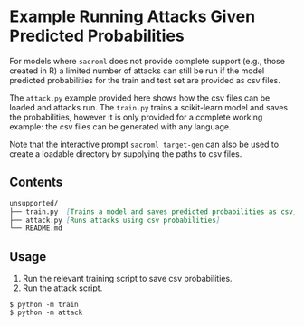# Example Running Attacks Given Predicted Probabilities

For models where `sacroml` does not provide complete support (e.g., those created in R) a limited number of attacks can still be run if the model predicted probabilities for the train and test set are provided as csv files.

The `attack.py` example provided here shows how the csv files can be loaded and attacks run. The `train.py` trains a scikit-learn model and saves the probabilities, however it is only provided for a complete working example: the csv files can be generated with any language.

Note that the interactive prompt `sacroml target-gen` can also be used to create a loadable directory by supplying the paths to csv files.

## Contents

```md
unsupported/
├── train.py  [Trains a model and saves predicted probabilities as csv]
├── attack.py [Runs attacks using csv probabilities]
└── README.md
```

## Usage

1. Run the relevant training script to save csv probabilities.
2. Run the attack script.

```
$ python -m train
$ python -m attack
```
